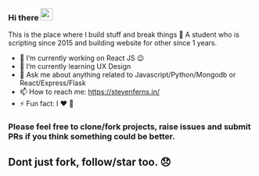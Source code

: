 ### Hi there <a href="https://www.stevenferns.me"><img src="https://media.giphy.com/media/hvRJCLFzcasrR4ia7z/giphy.gif" width="25px"/></a>
This is the place where I build stuff and break things :rofl: A student who is scripting since 2015 and building website for other since 1 years.

- 🔭 I’m currently working on React JS :wink:
- 🌱 I’m currently learning UX Design
- 💬 Ask me about anything related to Javascript/Python/Mongodb or React/Express/Flask
- 📫 How to reach me: <a href="https://stevenferns.in/">https://stevenferns.in/</a>
- ⚡ Fun fact: I :heart: :pizza:

### Please feel free to clone/fork projects, raise issues and submit PRs if you think something could be better.
## Dont just fork, follow/star too. 😞 
